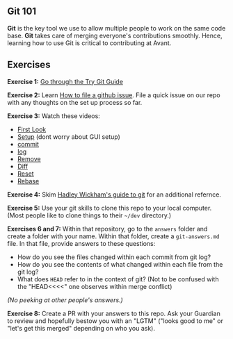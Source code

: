 ## Git 101

**Git** is the key tool we use to allow multiple people to work on the same code base.  **Git** takes care of merging everyone's contributions smoothly.  Hence, learning how to use Git is critical to contributing at Avant.

## Exercises

**Exercise 1:** [Go through the Try Git Guide](https://try.github.io)

**Exercise 2:** Learn [How to file a github issue](https://guides.github.com/features/issues/ "git issue").  File a quick issue on our repo with any thoughts on the set up process so far.

**Exercise 3:** Watch these videos:

  * [First Look](https://www.youtube.com/watch?v=SCZF6I-Rc4I)
  * [Setup](https://www.youtube.com/watch?v=7Inc0G0wutk&feature=iv&src_vid=FyfwLX4HAxM&annotation_id=annotation_549442395) (dont worry about GUI setup)
  * [commit](https://www.youtube.com/watch?v=A-Cll9jEnnM&feature=iv&src_vid=WxMFZncm12s&annotation_id=annotation_2715859739)
  * [log](https://www.youtube.com/watch?v=Ew8HQsFyVHo)
  * [Remove](https://www.youtube.com/watch?v=jtuHOIlfS2Q)
  * [Diff](https://www.youtube.com/watch?v=RXSriVcoI70&feature=iv&src_vid=A-Cll9jEnnM&annotation_id=annotation_1859558535)
  * [Reset](https://www.youtube.com/watch?v=BKPjPMVB81g)
  * [Rebase](https://www.youtube.com/watch?v=SxzjZtJwOgo)

**Exercise 4:** Skim [Hadley Wickham's guide to git](http://r-pkgs.had.co.nz/git.html) for an additional refernce.

**Exercise 5:** Use your git skills to clone this repo to your local computer. (Most people like to clone things to their `~/dev` directory.)

**Exercises 6 and 7:** Within that repository, go to the `answers` folder and create a folder with your name. Within that folder, create a `git-answers.md` file. In that file, provide answers to these questions:

   * How do you see the files changed within each commit from git log?
   * How do you see the contents of what changed within each file from the git log?
   * What does `HEAD` refer to in the context of git? (Not to be confused with the "HEAD<<<<" one observes within merge conflict)

*(No peeking at other people's answers.)*

**Exercise 8:** Create a PR with your answers to this repo. Ask your Guardian to review and hopefully bestow you with an "LGTM" ("looks good to me" or "let's get this merged" depending on who you ask).
